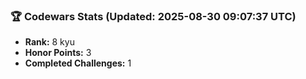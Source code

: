 ### 🏆 Codewars Stats (Updated: 2025-08-30 09:07:37 UTC)

- **Rank:** 8 kyu
- **Honor Points:** 3
- **Completed Challenges:** 1
